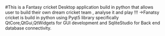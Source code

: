 #This is a Fantasy cricket Desktop application build in python that allows user to build their own dream cricket team , analyse it and play !!!
->Fanatsy cricket is build in python using Pyqt5 library specifically QtCore,QtGui,QtWidgets for GUI development and SqliteStudio for Back end database connectivity.

